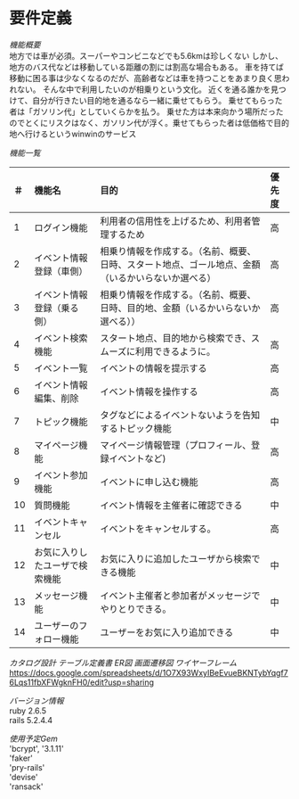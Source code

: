 # 要件定義

*機能概要*\
地方では車が必須。スーパーやコンビニなどでも5.6kmは珍しくない
しかし、地方のバス代などは移動している距離の割には割高な場合もある。
車を持てば移動に困る事は少なくなるのだが、高齢者などは車を持つことをあまり良く思われない。
そんな中で利用したいのが相乗りという文化。
近くを通る誰かを見つけて、自分が行きたい目的地を通るなら一緒に乗せてもらう。
乗せてもらった者は「ガソリン代」としていくらかを払う。
乗せた方は本来向かう場所だったのでとくにリスクはなく、ガソリン代が浮く。乗せてもらった者は低価格で目的地へ行けるというwinwinのサービス

*機能一覧*

|＃|機能名|目的|優先度|
|:---|:---|:---|:--|
|1|ログイン機能|利用者の信用性を上げるため、利用者管理するため|高|
|2|イベント情報登録（車側）|相乗り情報を作成する。（名前、概要、日時、スタート地点、ゴール地点、金額（いるかいらないか選べる）|高|
|3|イベント情報登録（乗る側）|相乗り情報を作成する。（名前、概要、日時、目的地、金額（いるかいらないか選べる））|高|
|4|イベント検索機能|スタート地点、目的地から検索でき、スムーズに利用できるように。|高|
|5|イベント一覧|イベントの情報を提示する|高|
|6|イベント情報編集、削除|イベント情報を操作する|高|
|7|トピック機能|タグなどによるイベントないようを告知するトピック機能|中|
|8|マイページ機能|マイページ情報管理（プロフィール、登録イベントなど)|高|
|9|イベント参加機能|イベントに申し込む機能|高|
|10|質問機能|イベント情報を主催者に確認できる|中|
|11|イベントキャンセル|イベントをキャンセルする。|高|
|12|お気に入りしたユーザで検索機能|お気に入りに追加したユーザから検索できる機能|中|
|13|メッセージ機能|イベント主催者と参加者がメッセージでやりとりできる。|中|
|14|ユーザーのフォロー機能|ユーザーをお気に入り追加できる|中|

*カタログ設計*
*テーブル定義書*
*ER図*
*画面遷移図*
*ワイヤーフレーム*
https://docs.google.com/spreadsheets/d/1O7X93WxyIBeEvueBKNTybYqgf76Lqs11fbXFWgknFH0/edit?usp=sharing

*バージョン情報*\
ruby 2.6.5\
rails 5.2.4.4

*使用予定Gem*\
'bcrypt', '3.1.11'\
'faker'\
'pry-rails'\
'devise'\
'ransack'
